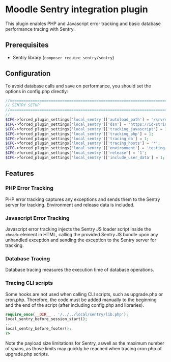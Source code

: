 # Moodle Sentry integration plugin

This plugin enables PHP and Javascript error tracking and basic database performance tracing with Sentry.


## Prerequisites

- Sentry library (`composer require sentry/sentry`)

## Configuration

To avoid database calls and save on performance, you should set the options in config.php directly:
```php
//=========================================================================
// SENTRY SETUP
//=========================================================================
//
$CFG->forced_plugin_settings['local_sentry']['autoload_path'] = '/srv/composer/vendor/autoload.php';
$CFG->forced_plugin_settings['local_sentry']['dsn'] = 'https://id-string@localhost/1';
$CFG->forced_plugin_settings['local_sentry']['tracking_javascript'] = 1;
$CFG->forced_plugin_settings['local_sentry']['tracking_php'] = 1;
$CFG->forced_plugin_settings['local_sentry']['tracing_db'] = 1;
$CFG->forced_plugin_settings['local_sentry']['tracing_hosts'] = '*';
$CFG->forced_plugin_settings['local_sentry']['environment'] = 'testing';
$CFG->forced_plugin_settings['local_sentry']['release'] = '1';
$CFG->forced_plugin_settings['local_sentry']['include_user_data'] = 1;
```

## Features

### PHP Error Tracking

PHP error tracking captures any exceptions and sends them to the Sentry server for tracking. Environment and release data is included.

### Javascript Error Tracking

Javascript error tracking injects the Sentry JS loader script inside the `<head>` element in HTML, calling the provided Sentry JS bundle upon any unhandled exception and sending the exception to the Sentry server for tracking.

### Database Tracing

Database tracing measures the execution time of database operations.

### Tracing CLI scripts

Some hooks are not used when calling CLI scripts, such as upgrade.php or cron.php. Therefore, the code must be added manually to the beginning and the end of the script (after including config.php and libraries).

```php
require_once(__DIR__ . '/../../local/sentry/lib.php');
local_sentry_before_session_start();
...
local_sentry_before_footer();
?>
```

Note the payload size limitations for Sentry, aswell as the maximum number of spans, as those limits may quickly be reached when tracing cron.php of upgrade.php scripts.

